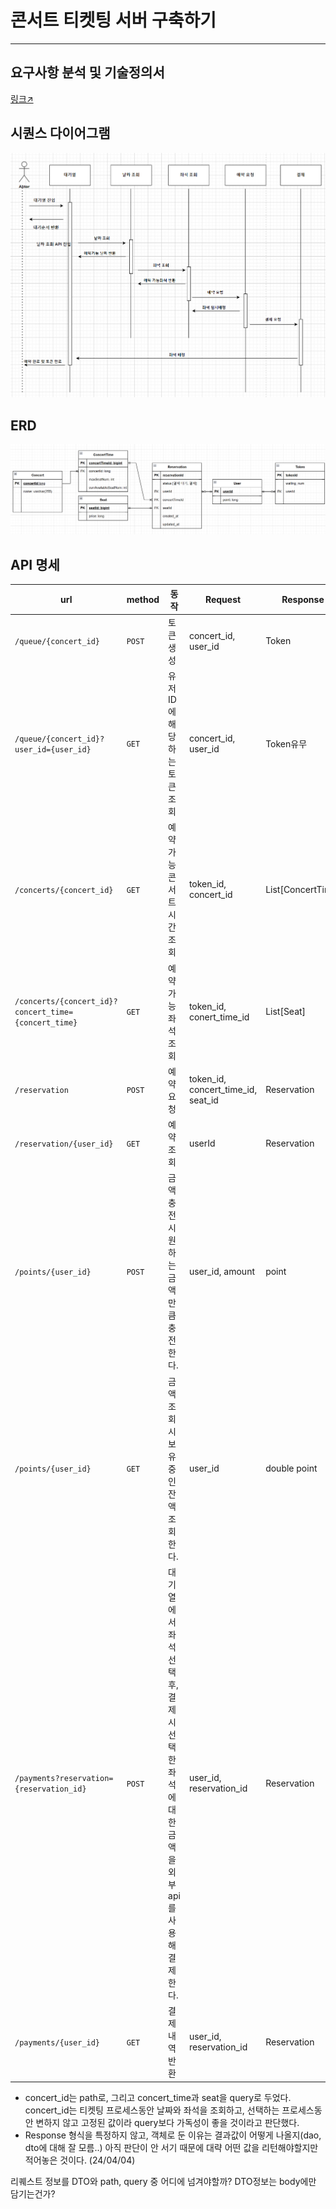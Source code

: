 # 콘서트 티켓팅 서버 구축하기

---

## 요구사항 분석 및 기술정의서
[링크↗](https://github.com/watanka/ticketing/wiki/%EC%BD%98%EC%84%9C%ED%8A%B8-%ED%8B%B0%EC%BC%93%ED%8C%85-%EC%8B%9C%EC%8A%A4%ED%85%9C)

## 시퀀스 다이어그램
![](./sequence%20diagram.png "sequence diagram")


## ERD
![](./ERD.png "ERD")

## API 명세
| url                                                 | method   | 동작                                                   | Request                             | Response          |
|-----------------------------------------------------|----------|------------------------------------------------------|-------------------------------------|-------------------|
| `/queue/{concert_id}`                               | 	`POST`  | 	토큰 생성                                               | 	concert_id, user_id                | 	Token            |
| `/queue/{concert_id}?user_id={user_id}`             | `GET`    | 유저ID에 해당하는 토큰 조회                                     | concert_id, user_id                 | Token유무           |
| `/concerts/{concert_id}`                            | 	`GET`   | 	예약 가능 콘서트시간 조회                                      | 	token_id, concert_id	              | List[ConcertTime] |
| `/concerts/{concert_id}?concert_time={concert_time}` | 	`GET`   | 	예약 가능 좌석 조회                                         | 	token_id, conert_time_id           | 	List[Seat]       |
| `/reservation`                                      | 	`POST`  | 	예약 요청                                               | 	token_id, concert_time_id, seat_id | 	Reservation      |
| `/reservation/{user_id}`                            | `GET`    | 예약 조회                                                | userId                              | Reservation       | 
| `/points/{user_id}`                                 | 	`POST`  | 	금액 충전시	원하는 금액만큼 충전한다.                               | 	user_id, amount                    | 	point            |
| `/points/{user_id}`                                 | 	`GET`   | 	금액 조회시	보유중인 잔액 조회한다.                                | 	user_id                            | 	double point     |
| `/payments?reservation={reservation_id}`            | 	`POST`  | 	대기열에서 좌석 선택 후, 결제시 	선택한 좌석에 대한 금액을 외부api를 사용해 결제한다. | 	user_id, reservation_id            | 	Reservation      |
| `/payments/{user_id}`                               | `GET`    | 결제 내역 반환                            | user_id, reservation_id             | Reservation       |


- concert_id는 path로, 그리고 concert_time과 seat을 query로 두었다. concert_id는 티켓팅 프로세스동안 날짜와 좌석을 조회하고, 선택하는 프로세스동안 변하지 않고 고정된 값이라 query보다 가독성이 좋을 것이라고 판단했다.
- Response 형식을 특정하지 않고, 객체로 둔 이유는 결과값이 어떻게 나올지(dao, dto에 대해 잘 모름..) 아직 판단이 안 서기 때문에 대략 어떤 값을 리턴해야할지만 적어놓은 것이다. (24/04/04)


리퀘스트 정보를 DTO와 path, query 중 어디에 넘겨야할까? DTO정보는 body에만 담기는건가?
